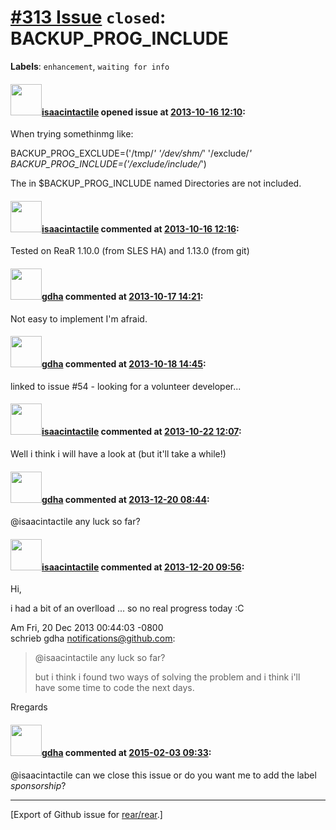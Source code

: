 [\#313 Issue](https://github.com/rear/rear/issues/313) `closed`: BACKUP\_PROG\_INCLUDE
======================================================================================

**Labels**: `enhancement`, `waiting for info`

#### <img src="https://avatars.githubusercontent.com/u/5700020?u=020602e437bfd05db059c1c0f4acb315c659014d&v=4" width="50">[isaacintactile](https://github.com/isaacintactile) opened issue at [2013-10-16 12:10](https://github.com/rear/rear/issues/313):

When trying somethinmg like:

BACKUP\_PROG\_EXCLUDE=('/tmp/*' '/dev/shm/*' '/exclude/*'  
BACKUP\_PROG\_INCLUDE=('/exclude/include/*')

The in $BACKUP\_PROG\_INCLUDE named Directories are not included.

#### <img src="https://avatars.githubusercontent.com/u/5700020?u=020602e437bfd05db059c1c0f4acb315c659014d&v=4" width="50">[isaacintactile](https://github.com/isaacintactile) commented at [2013-10-16 12:16](https://github.com/rear/rear/issues/313#issuecomment-26412801):

Tested on ReaR 1.10.0 (from SLES HA) and 1.13.0 (from git)

#### <img src="https://avatars.githubusercontent.com/u/888633?u=cdaeb31efcc0048d3619651aa18dd4b76e636b21&v=4" width="50">[gdha](https://github.com/gdha) commented at [2013-10-17 14:21](https://github.com/rear/rear/issues/313#issuecomment-26509722):

Not easy to implement I'm afraid.

#### <img src="https://avatars.githubusercontent.com/u/888633?u=cdaeb31efcc0048d3619651aa18dd4b76e636b21&v=4" width="50">[gdha](https://github.com/gdha) commented at [2013-10-18 14:45](https://github.com/rear/rear/issues/313#issuecomment-26601350):

linked to issue \#54 - looking for a volunteer developer...

#### <img src="https://avatars.githubusercontent.com/u/5700020?u=020602e437bfd05db059c1c0f4acb315c659014d&v=4" width="50">[isaacintactile](https://github.com/isaacintactile) commented at [2013-10-22 12:07](https://github.com/rear/rear/issues/313#issuecomment-26797193):

Well i think i will have a look at (but it'll take a while!)

#### <img src="https://avatars.githubusercontent.com/u/888633?u=cdaeb31efcc0048d3619651aa18dd4b76e636b21&v=4" width="50">[gdha](https://github.com/gdha) commented at [2013-12-20 08:44](https://github.com/rear/rear/issues/313#issuecomment-30995962):

@isaacintactile any luck so far?

#### <img src="https://avatars.githubusercontent.com/u/5700020?u=020602e437bfd05db059c1c0f4acb315c659014d&v=4" width="50">[isaacintactile](https://github.com/isaacintactile) commented at [2013-12-20 09:56](https://github.com/rear/rear/issues/313#issuecomment-30999336):

Hi,

i had a bit of an overlload ... so no real progress today :C

Am Fri, 20 Dec 2013 00:44:03 -0800  
schrieb gdha <notifications@github.com>:

> @isaacintactile any luck so far?
>
> but i think i found two ways of solving the problem and i think i'll  
> have some time to code the next days.

Rregards

#### <img src="https://avatars.githubusercontent.com/u/888633?u=cdaeb31efcc0048d3619651aa18dd4b76e636b21&v=4" width="50">[gdha](https://github.com/gdha) commented at [2015-02-03 09:33](https://github.com/rear/rear/issues/313#issuecomment-72619811):

@isaacintactile can we close this issue or do you want me to add the
label *sponsorship*?

------------------------------------------------------------------------

\[Export of Github issue for
[rear/rear](https://github.com/rear/rear).\]
